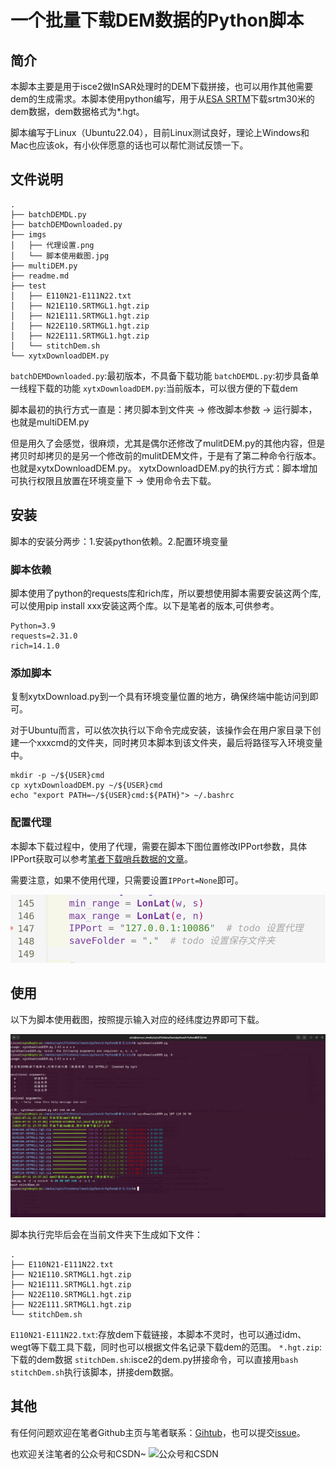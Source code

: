 # 一个批量下载DEM数据的Python脚本

## 简介

本脚本主要是用于isce2做InSAR处理时的DEM下载拼接，也可以用作其他需要dem的生成需求。本脚本使用python编写，用于从[ESA SRTM](https://step.esa.int/auxdata/dem/SRTMGL1/)下载srtm30米的dem数据，dem数据格式为*.hgt。

脚本编写于Linux（Ubuntu22.04），目前Linux测试良好，理论上Windows和Mac也应该ok，有小伙伴愿意的话也可以帮忙测试反馈一下。

## 文件说明

```
.
├── batchDEMDL.py
├── batchDEMDownloaded.py
├── imgs
│   ├── 代理设置.png
│   └── 脚本使用截图.jpg
├── multiDEM.py
├── readme.md
├── test
│   ├── E110N21-E111N22.txt
│   ├── N21E110.SRTMGL1.hgt.zip
│   ├── N21E111.SRTMGL1.hgt.zip
│   ├── N22E110.SRTMGL1.hgt.zip
│   ├── N22E111.SRTMGL1.hgt.zip
│   └── stitchDem.sh
└── xytxDownloadDEM.py         
```

`batchDEMDownloaded.py`:最初版本，不具备下载功能
`batchDEMDL.py`:初步具备单一线程下载的功能
`xytxDownloadDEM.py`:当前版本，可以很方便的下载dem

脚本最初的执行方式一直是：拷贝脚本到文件夹 -> 修改脚本参数 -> 运行脚本，也就是multiDEM.py

但是用久了会感觉，很麻烦，尤其是偶尔还修改了mulitDEM.py的其他内容，但是拷贝时却拷贝的是另一个修改前的mulitDEM文件，于是有了第二种命令行版本。也就是xytxDownloadDEM.py。
xytxDownloadDEM.py的执行方式：脚本增加可执行权限且放置在环境变量下 -> 使用命令去下载。

## 安装

脚本的安装分两步：1.安装python依赖。2.配置环境变量

### 脚本依赖

脚本使用了python的requests库和rich库，所以要想使用脚本需要安装这两个库,可以使用pip install xxx安装这两个库。以下是笔者的版本,可供参考。

```
Python=3.9
requests=2.31.0
rich=14.1.0
```

### 添加脚本
复制xytxDownload.py到一个具有环境变量位置的地方，确保终端中能访问到即可。

对于Ubuntu而言，可以依次执行以下命令完成安装，该操作会在用户家目录下创建一个xxxcmd的文件夹，同时拷贝本脚本到该文件夹，最后将路径写入环境变量中。

```
mkdir -p ~/${USER}cmd
cp xytxDownloadDEM.py ~/${USER}cmd
echo "export PATH=~/${USER}cmd:${PATH}"> ~/.bashrc
```

### 配置代理

本脚本下载过程中，使用了代理，需要在脚本下图位置修改IPPort参数，具体IPPort获取可以参考[笔者下载哨兵数据的文章](https://github.com/cyloveyou/SentinelData_Download2023#%E8%AE%BE%E7%BD%AE%E6%9C%AC%E5%9C%B0%E4%BB%A3%E7%90%86)。

需要注意，如果不使用代理，只需要设置`IPPort=None`即可。

![代理设置](imgs/代理设置.png)

## 使用

以下为脚本使用截图，按照提示输入对应的经纬度边界即可下载。

![脚本使用截图](imgs/脚本使用截图.jpg)

脚本执行完毕后会在当前文件夹下生成如下文件：
```
.
├── E110N21-E111N22.txt         
├── N21E110.SRTMGL1.hgt.zip
├── N21E111.SRTMGL1.hgt.zip
├── N22E110.SRTMGL1.hgt.zip
├── N22E111.SRTMGL1.hgt.zip
└── stitchDem.sh
```

`E110N21-E111N22.txt`:存放dem下载链接，本脚本不灵时，也可以通过idm、wegt等下载工具下载，同时也可以根据文件名记录下载dem的范围。
`*.hgt.zip`:下载的dem数据
`stitchDem.sh`:isce2的dem.py拼接命令，可以直接用`bash stitchDem.sh`执行该脚本，拼接dem数据。

## 其他
有任何问题欢迎在笔者Github主页与笔者联系：[Gihtub](https://github.com/cyloveyou/)，也可以提交[issue](https://github.com/cyloveyou/BatchDownloadDEM/issues)。

也欢迎关注笔者的公众号和CSDN~
![公众号和CSDN](https://files.mdnice.com/user/36889/2062a541-d363-4a39-953e-4bf38071b932.png)